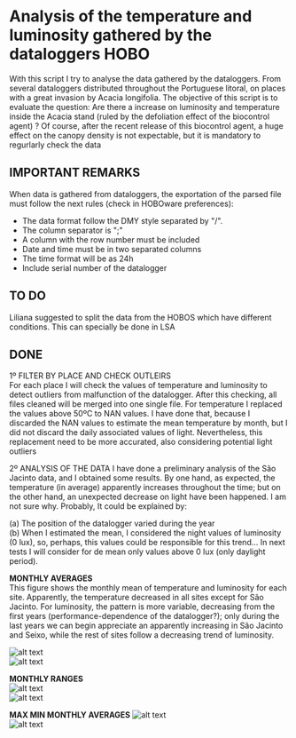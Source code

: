 # Analysis of the temperature and luminosity gathered by the dataloggers HOBO 

With this script I try to analyse the data gathered by the dataloggers. From several dataloggers distributed throughout the Portuguese litoral, on places with a great invasion by Acacia longifolia. The objective of this script is to evaluate the question: Are there a increase on luminosity and temperature inside the Acacia stand (ruled by the defoliation effect of the biocontrol agent) ?
Of course, after the recent release of this biocontrol agent, a huge effect on the canopy density is not expectable, but it is mandatory to regurlarly check the data

## IMPORTANT REMARKS
When data is gathered from dataloggers, the exportation of the parsed file must follow the next rules (check in HOBOware preferences):
 - The data format follow the DMY style separated by "/". 
 - The column separator is ";"
 - A column with the row number must be included
 - Date and time must be in two separated columns
 - The time format will be as 24h
 - Include serial number of the datalogger       
 
 ## TO DO
Liliana suggested to split the data from the HOBOS which have different conditions. This can specially be done in LSA 


## DONE

1º FILTER BY PLACE AND CHECK OUTLEIRS      
For each place I will check the values of temperature and luminosity to detect outliers from malfunction of the datalogger. After this checking, all files cleaned will be merged into one single file.
For temperature I replaced the values above 50ºC to NAN values. I have done that, because I discarded the NAN values to estimate the mean temperature by month, but I did not discard the daily associated values of light. Nevertheless, this replacement need to be more accurated, also considering potential light outliers

2º ANALYSIS OF THE DATA
I have done a preliminary analysis of the São Jacinto data, and I obtained some results. By one hand, as expected, the temperature (in average) apparently increases throughout the time; but on the other hand, an unexpected decrease on light have been happened. I am not sure why. Probably, It could be explained by:       

(a) The position of the datalogger varied during the year           
(b) When I estimated the mean, I considered the night values of luminosity (0 lux), so, perhaps, this values could be responsible for this trend... In next tests I will    consider for de mean only values above 0 lux (only daylight period).



**MONTHLY AVERAGES**            
This figure shows the monthly mean of temperature and luminosity for each site. Apparently, the temperature decreased in all sites except for São Jacinto. For luminosity, the pattern is more variable, decreasing from the first years (performance-dependence of the datalogger?); only during the last years we can begin appreciate an apparently increasing in São Jacinto and Seixo, while the rest of sites follow a decreasing trend of luminosity.         

![alt text](https://github.com/lnfran85/HOBOS/blob/785acfcb7aa451bef328d4fdd15ea89174ca427f/monthly_means.png "Monthly trends")        
![alt text](https://github.com/lnfran85/HOBOS/blob/0f8215a17b4eb1849ec1987f7be7b87340d19647/monthly_means_28092022.png "Monthly trends")

**MONTHLY RANGES**       
![alt text](https://github.com/lnfran85/HOBOS/blob/785acfcb7aa451bef328d4fdd15ea89174ca427f/monthly_average_daily_range.png "Monthly ranges")         
![alt text](https://github.com/lnfran85/HOBOS/blob/0f8215a17b4eb1849ec1987f7be7b87340d19647/monthly_average_daily_range_28092022.png "Monthly ranges")

**MAX MIN MONTHLY AVERAGES**
![alt text](https://github.com/lnfran85/HOBOS/blob/785acfcb7aa451bef328d4fdd15ea89174ca427f/monthly_average_maxmin.png "Monthly maxmin averages")      
![alt text](https://github.com/lnfran85/HOBOS/blob/0f8215a17b4eb1849ec1987f7be7b87340d19647/monthly_average_maxmin_28092022.png "Monthly maxmin averages")
